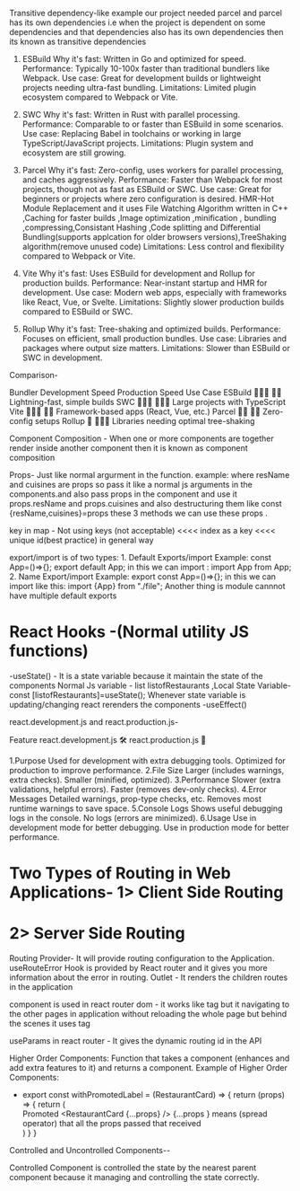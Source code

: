 Transitive dependency-like example our project needed parcel and parcel has its own dependencies i.e when the project is dependent on some dependencies and that dependencies also has its own dependencies then its known as transitive dependencies

1. ESBuild
Why it's fast: Written in Go and optimized for speed.
Performance: Typically 10-100x faster than traditional bundlers like Webpack.
Use case: Great for development builds or lightweight projects needing ultra-fast bundling.
Limitations: Limited plugin ecosystem compared to Webpack or Vite.

2. SWC
Why it's fast: Written in Rust with parallel processing.
Performance: Comparable to or faster than ESBuild in some scenarios.
Use case: Replacing Babel in toolchains or working in large TypeScript/JavaScript projects.
Limitations: Plugin system and ecosystem are still growing.     

3. Parcel
Why it's fast: Zero-config, uses workers for parallel processing, and caches aggressively.
Performance: Faster than Webpack for most projects, though not as fast as ESBuild or SWC.
Use case: Great for beginners or projects where zero configuration is desired. HMR-Hot Module Replacement  and it uses
File Watching Algorithm written in C++ ,Caching for faster builds ,Image optimization ,minification , bundling ,compressing,Consistant Hashing ,Code splitting and Differential Bundling(supports applcation for older browsers versions),TreeShaking algorithm(remove unused code)
Limitations: Less control and flexibility compared to Webpack or Vite.  

4. Vite
Why it's fast: Uses ESBuild for development and Rollup for production builds.
Performance: Near-instant startup and HMR for development.
Use case: Modern web apps, especially with frameworks like React, Vue, or Svelte.
Limitations: Slightly slower production builds compared to ESBuild or SWC.

5. Rollup
Why it's fast: Tree-shaking and optimized builds.
Performance: Focuses on efficient, small production bundles.
Use case: Libraries and packages where output size matters.
Limitations: Slower than ESBuild or SWC in development.

Comparison-

Bundler	 Development Speed	Production Speed	Use Case
ESBuild	 🚀🚀🚀	             🚀🚀	          Lightning-fast, simple builds
SWC	     🚀🚀🚀	            🚀🚀🚀	         Large projects with TypeScript
Vite	 🚀🚀🚀	           🚀🚀	              Framework-based apps (React, Vue, etc.)
Parcel	 🚀🚀              🚀🚀	              Zero-config setups
Rollup	 🚀	               🚀🚀🚀	          Libraries needing optimal tree-shaking



Component Composition - When one or more components are together render inside another component then it is known as component composition

Props- Just like normal argurment in the function.
example: <RestaurantCard resName='props' cuisines='another props'>
where resName and cuisines are props so pass it like a normal js arguments in the components.and also pass props in the component and use it props.resName and props.cuisines and also destructuring them like const {resName,cuisines}=props these 3 methods we can use these props .

key in map - Not using keys (not acceptable) <<<< index as a key <<<< unique id(best practice) in general way


export/import  is of two types: 1. Default Exports/import Example: const App=()=>{}; export default App; in this we can import : import App from App;
                                2. Name Export/import  Example: export const App=()=>{}; in this we can import like this: import {App} from "./file";
Another thing is module cannnot have multiple default exports

# React Hooks -(Normal utility JS functions)
-useState() - It is a state variable because it maintain the state of the components
  Normal Js variable - list listofRestaurants    ,Local State Variable-const [listofRestaurants]=useState();
  Whenever state variable is updating/changing react rerenders the components
-useEffect()



react.development.js and react.production.js-


Feature	                      react.development.js 🛠️	                                    react.production.js 🚀

1.Purpose	            Used for development with extra debugging tools.	       Optimized for production to improve performance.
2.File Size	              Larger (includes warnings, extra checks).	                    Smaller (minified, optimized).
3.Performance	           Slower (extra validations, helpful errors).	                  Faster (removes dev-only checks).
4.Error Messages	         Detailed warnings, prop-type checks, etc.	               Removes most runtime warnings to save space.
5.Console Logs	             Shows useful debugging logs in the console.	                No logs (errors are minimized).
6.Usage	                   Use in development mode for better debugging.	           Use in production mode for better performance.

# Two Types of Routing in Web Applications- 1> Client Side Routing 
#                                           2> Server Side Routing


Routing Provider- It will provide routing configuration to the Application.
useRouteError Hook is provided by React router and it gives you more information about the error in routing.
Outlet - It renders the children routes in the application 

<Link> component is used in react router dom - it works like <a> tag but it navigating to the other pages in application without reloading the whole page but behind the scenes it uses <a> tag 

useParams in react router - It gives the dynamic routing id in the API


Higher Order Components: Function that takes a component (enhances and add extra features to it) and returns a component.
Example of Higher Order Components: 
- export const withPromotedLabel = (RestaurantCard) => {
    return (props) => {
        return (
            <div>
                <label>Promoted</label>
                <RestaurantCard  {...props} />    {...props } means (spread operator) that all the props passed that received 
            </div>
        )
    }
 }

Controlled and Uncontrolled Components--

Controlled Component is controlled the state by the nearest parent component because it managing and controlling the state correctly.





